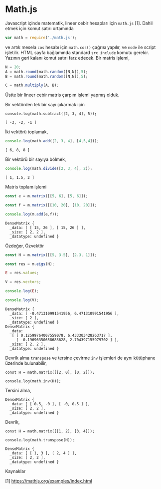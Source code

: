 # Math.js

Javascript içinde matematik, lineer cebir hesapları için `math.js` [1]. Dahil
etmek için komut satırı ortamında

```javascript
var math = require('./math.js');
```

ve artık mesela `cos` hesabı için `math.cos()` çağrısı yapılır, ve
`node` ile script işletilir. HTML sayfa bağlamında standard `src
include` komutu gerekir. Yazının geri kalanı komut satırı farz
edecek. Bir matris işlemi,

```javascript
N = 20;
A = math.round(math.random([N,N]),5);
B = math.round(math.random([N,N]),5);

C = math.multiply(A, B);
```

Üstte bir lineer cebir matris çarpım işlemi yapmış olduk.

Bir vektörden tek bir sayı çıkarmak için 

```
console.log(math.subtract([2, 3, 4], 5));
```

```
[ -3, -2, -1 ]
```

İki vektörü toplamak,

```javascript
console.log(math.add([2, 3, 4], [4,5,4]));
```

```
[ 6, 8, 8 ]
```

Bir vektörü bir sayıya bölmek,

```javascript
console.log(math.divide([2, 3, 4], 2));
```

```
[ 1, 1.5, 2 ]
```

Matris toplam işlemi

```javascript
const e = m.matrix([[5, 6], [5, 6]]);

const f = m.matrix([[10, 20], [10, 20]]);

console.log(m.add(e,f));
```

```
DenseMatrix {
  _data: [ [ 15, 26 ], [ 15, 26 ] ],
  _size: [ 2, 2 ],
  _datatype: undefined }
```

Özdeğer, Özvektör

```javascript
const H = m.matrix([[5, 3.5], [2.3, 1]]);

const res = m.eigs(H);

E = res.values;

V = res.vectors;

console.log(E);

console.log(V);
```

```
DenseMatrix {
  _data: [ -0.471310991541956, 6.471310991541956 ],
  _size: [ 2 ],
  _datatype: undefined }
DenseMatrix {
  _data: 
   [ [ 0.12599764007559078, 6.433303428263717 ],
     [ -0.19696350658683628, 2.704397155979702 ] ],
  _size: [ 2, 2 ],
  _datatype: undefined }
```

Devrik alma `transpose` ve tersine çevirme `inv` işlemleri de aynı
kütüphane üzerinde bulunabilir,

```
const H = math.matrix([[2, 0], [0, 2]]);

console.log(math.inv(H));
```

Tersini alma,

```
DenseMatrix {
  _data: [ [ 0.5, -0 ], [ -0, 0.5 ] ],
  _size: [ 2, 2 ],
  _datatype: undefined }
```

Devrik,

```
const H = math.matrix([[1, 2], [3, 4]]);

console.log(math.transpose(H));
```

```
DenseMatrix {
  _data: [ [ 1, 3 ], [ 2, 4 ] ],
  _size: [ 2, 2 ],
  _datatype: undefined }
```

Kaynaklar

[1] https://mathjs.org/examples/index.html

